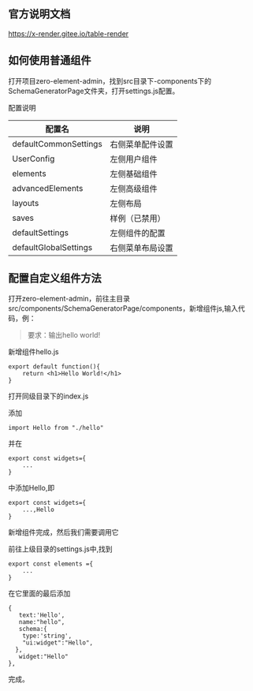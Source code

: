 ## 官方说明文档

https://x-render.gitee.io/table-render

## 如何使用普通组件

打开项目zero-element-admin，找到src目录下-components下的SchemaGeneratorPage文件夹，打开settings.js配置。

配置说明

| 配置名                | 说明             |
| --------------------- | ---------------- |
| defaultCommonSettings | 右侧菜单配件设置 |
| UserConfig            | 左侧用户组件     |
| elements              | 左侧基础组件     |
| advancedElements      | 左侧高级组件     |
| layouts               | 左侧布局         |
| saves                 | 样例（已禁用）   |
| defaultSettings       | 左侧组件的配置   |
| defaultGlobalSettings | 右侧菜单布局设置 |

## 配置自定义组件方法

打开zero-element-admin，前往主目录src/components/SchemaGeneratorPage/components，新增组件js,输入代码，例：

> 要求：输出hello world!

新增组件hello.js

```
export default function(){
	return <h1>Hello World!</h1>
}
```

打开同级目录下的index.js

添加

```
import Hello from "./hello"
```

并在

```
export const widgets={
	...
}
```

中添加Hello,即

```
export const widgets={
	...,Hello
}
```

新增组件完成，然后我们需要调用它

前往上级目录的settings.js中,找到

```
export const elements ={
	...
}
```

在它里面的最后添加

```
{
   text:'Hello',
   name:"hello",
   schema:{
    type:'string',
    "ui:widget":"Hello",
  },
   widget:"Hello"
},
```

完成。